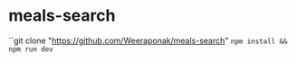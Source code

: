 ﻿# meals-search

``git clone "https://github.com/Weeraponak/meals-search"
```npm install && npm run dev ```
